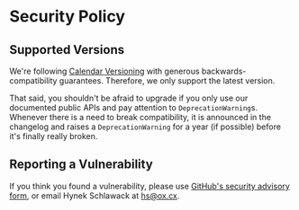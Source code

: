 # Security Policy

## Supported Versions

We're following [Calendar Versioning](https://calver.org) with generous backwards-compatibility guarantees.
Therefore, we only support the latest version.

That said, you shouldn't be afraid to upgrade if you only use our documented public APIs and pay attention to `DeprecationWarning`s.
Whenever there is a need to break compatibility, it is announced in the changelog and raises a `DeprecationWarning` for a year (if possible) before it's finally really broken.


## Reporting a Vulnerability

If you think you found a vulnerability, please use [GitHub's security advisory form](https://github.com/hynek/stamina/security/advisories/new), or email Hynek Schlawack at <hs@ox.cx>.

